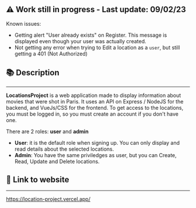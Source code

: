 ## ⚠️ Work still in progress - Last update: 09/02/23
Known issues: 
- Getting alert "User already exists" on Register. This message is displayed even though your user was actually created.
- Not getting any error when trying to Edit a location as a `user`, but still getting a 401 (Not Authorized)

## 📚 Description
---
**LocationsProject** is a web application made to display information about movies that were shot in Paris. It uses an API on Express / NodeJS for the backend, and VueJs/CSS for the frontend.
To get access to the locations, you must be logged in, so you must create an account if you don't have one.

There are 2 roles: **user** and **admin**  
- **User**: it is the default role when signing up. You can only display and read details about the selected locations.
- **Admin**: You have the same priviledges as user, but you can Create, Read, Update and Delete locations. 

## 🔗 Link to website
---
https://location-project.vercel.app/
